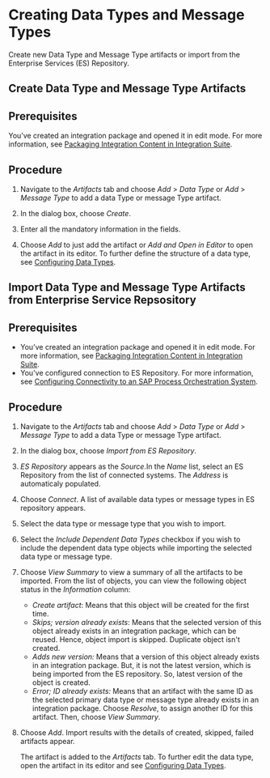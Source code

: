 <!-- loiod5bbbeea37c9401b8e635e8fd2fdad36 -->

# Creating Data Types and Message Types

Create new Data Type and Message Type artifacts or import from the Enterprise Services \(ES\) Repository.

<a name="create_mt_dt"/>

<!-- create\_mt\_dt -->

## Create Data Type and Message Type Artifacts



<a name="create_mt_dt__prereq_tcl_g2x_3xb"/>

## Prerequisites

You’ve created an integration package and opened it in edit mode. For more information, see [Packaging Integration Content in Integration Suite](packaging-integration-content-in-integration-suite-89da0a2.md).



## Procedure

1.  Navigate to the *Artifacts* tab and choose *Add* \> *Data Type* or *Add* \> *Message Type* to add a data Type or message Type artifact.

2.  In the dialog box, choose *Create*.

3.  Enter all the mandatory information in the fields.

4.  Choose *Add* to just add the artifact or *Add and Open in Editor* to open the artifact in its editor. To further define the structure of a data type, see [Configuring Data Types](configuring-data-types-97ad101.md).


<a name="import_mt_dt"/>

<!-- import\_mt\_dt -->

## Import Data Type and Message Type Artifacts from Enterprise Service Repsository



<a name="import_mt_dt__prereq_tcl_g2x_3xc"/>

## Prerequisites

-   You’ve created an integration package and opened it in edit mode. For more information, see [Packaging Integration Content in Integration Suite](packaging-integration-content-in-integration-suite-89da0a2.md).
-   You've configured connection to ES Repository. For more information, see [Configuring Connectivity to an SAP Process Orchestration System](IntegrationSettings/configuring-connectivity-to-an-sap-process-orchestration-system-8c36fd2.md).



## Procedure

1.  Navigate to the *Artifacts* tab and choose *Add* \> *Data Type* or *Add* \> *Message Type* to add a data Type or message Type artifact.

2.  In the dialog box, choose *Import from ES Repository*.

3.  *ES Repository* appears as the *Source*.In the *Name* list, select an ES Repository from the list of connected systems. The *Address* is automaticaly populated.

4.  Choose *Connect*. A list of available data types or message types in ES repository appears.

5.  Select the data type or message type that you wish to import.

6.  Select the *Include Dependent Data Types* checkbox if you wish to include the dependent data type objects while importing the selected data type or message type.

7.  Choose *View Summary* to view a summary of all the artifacts to be imported. From the list of objects, you can view the following object status in the *Information* column:

    -   *Create artifact*: Means that this object will be created for the first time.
    -   *Skips; version already exists*: Means that the selected version of this object already exists in an integration package, which can be reused. Hence, object import is skipped. Duplicate object isn't created.
    -   *Adds new version:* Means that a version of this object already exists in an integration package. But, it is not the latest version, which is being imported from the ES repository. So, latest version of the object is created.
    -   *Error; ID already exists:* Means that an artifact with the same ID as the selected primary data type or message type already exists in an integration package. Choose *Resolve*, to assign another ID for this artifact. Then, choose *View Summary*.

8.  Choose *Add*. Import results with the details of created, skipped, failed artifacts appear.

    The artifact is added to the *Artifacts* tab. To further edit the data type, open the artifact in its editor and see [Configuring Data Types](configuring-data-types-97ad101.md).


